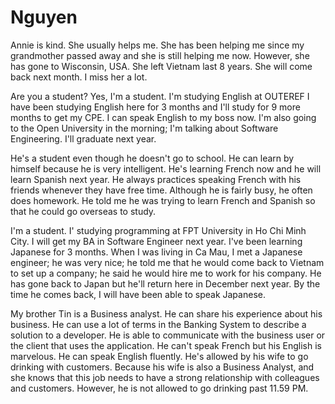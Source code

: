 # Nguyen

Annie is kind. She usually helps me. She has been helping me since my grandmother passed away and she is still helping me now. However, she has gone to Wisconsin, USA. She left Vietnam last 8 years. She will come back next month. I miss her a lot.

Are you a student? Yes, I'm a student. I'm studying English at OUTEREF I have been studying English here for 3 months and I'll study for 9 more months to get my CPE. I can speak English to my boss now. I'm also going to the Open University in the morning; I'm talking about Software Engineering. I'll graduate next year.

He's a student even though he doesn't go to school. He can learn by himself because he is very intelligent. He's learning French now and he will learn Spanish next year. He always practices speaking French with his friends whenever they have free time. Although he is fairly busy, he often does homework. He told me he was trying to learn French and Spanish so that he could go overseas to study.

I'm a student. I' studying programming at FPT University in Ho Chi Minh City. I will get my BA in Software Engineer next year. I've been learning Japanese for 3 months. When I was living in Ca Mau, I met a Japanese engineer; he was very nice; he told me that he would come back to Vietnam to set up a company; he said he would hire me to work for his company. He has gone back to Japan but he'll return here in December next year. By the time he comes back, I will have been able to speak Japanese.

My brother Tin is a Business analyst. He can share his experience about his business. He can use a lot of terms in the Banking System to describe a solution to a developer. He is able to communicate with the business user or the client that uses the application. He can't speak French but his English is marvelous. He can speak English fluently. He's allowed by his wife to go drinking with customers. Because his wife is also a Business Analyst, and she knows that this job needs to have a strong relationship with colleagues and customers. However, he is not allowed to go drinking past 11.59 PM.